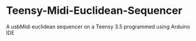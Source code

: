 # Teensy-Midi-Euclidean-Sequencer
A usbMidi euclidean sequencer on a Teensy 3.5 programmed using Arduino IDE
